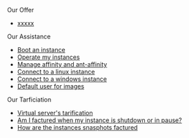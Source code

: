 Our Offer                                                            
                                                                      
*   [xxxxx](https://www.cloudwatt.com/fr/produits/serveurs/fonctionnalites.html)                
                         
Our Assistance                                                           
                                                                      
*   [Boot an instance](https://support.cloudwatt.com/debuter/cons-3-configurer-lancer-instance.html)                                                            
*   [Operate my instances](https://support.cloudwatt.com/kb/faq/serveurs-cloud/quelles-sont-les-principales-actions-realisables-sur-mon-instance-et-quelles-sont-les-limitations.html)          
*   [Manage affinity and ant-affinity](https://support.cloudwatt.com/debuter/affinite-1.html)    
*   [Connect to a linux instance](https://dev.cloudwatt.com/fr/communaute.html)  
*   [Connect to a windows instance](https://dev.cloudwatt.com/fr/communaute.html)                                     
*   [Default user for images](https://dev.cloudwatt.com/fr/communaute.html) 
   
Our Tarficiation                                                           
                                                                      
*   [Virtual server's tarification](https://www.cloudwatt.com/fr/produits/tarifs.html#serveurs)
*   [Am I factured when my instance is shutdown or in pause?](https://support.cloudwatt.com/kb/faq/paiement-et-facturation/suis-je-facture-si-mon-instance-est-arrete-ou-en-pause.html)
*   [How are the instances snasphots factured](https://support.cloudwatt.com/kb/faq/paiement-et-facturation/comment-mes-instantanes-sont-ils-factures.html)
